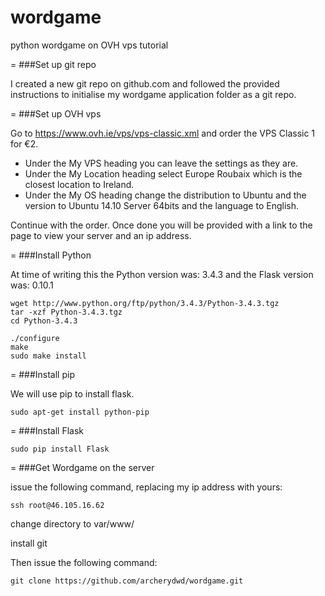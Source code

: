 # wordgame
python wordgame on OVH vps tutorial

=
###Set up git repo

I created a new git repo on github.com and followed the provided instructions to initialise my wordgame application folder as a git repo.

=
###Set up OVH vps

Go to https://www.ovh.ie/vps/vps-classic.xml and order the VPS Classic 1 for €2.

* Under the My VPS heading you can leave the settings as they are.
* Under the My Location heading select Europe Roubaix which is the closest location to Ireland.
* Under the My OS heading change the distribution to Ubuntu and the version to Ubuntu 14.10 Server 64bits and the language to English.

Continue with the order. Once done you will be provided with a link to the page to view your server and an ip address.

=
###Install Python

At time of writing this the Python version was: 3.4.3 and the Flask version was: 0.10.1

```
wget http://www.python.org/ftp/python/3.4.3/Python-3.4.3.tgz
tar -xzf Python-3.4.3.tgz  
cd Python-3.4.3

./configure  
make  
sudo make install
```

=
###Install pip

We will use pip to install flask.

```
sudo apt-get install python-pip
```

=
###Install Flask

```
sudo pip install Flask
```

=
###Get Wordgame on the server

issue the following command, replacing my ip address with yours:

```
ssh root@46.105.16.62
```

change directory to var/www/

install git

Then issue the following command:

```
git clone https://github.com/archerydwd/wordgame.git
```





